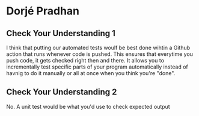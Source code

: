 # Dorjé Pradhan

## Check Your Understanding 1
I think that putting our automated tests woulf be best done wihtin a Github action that runs whenever code is pushed.
This ensures that everytime you push code, it gets checked right then and there. It allows you to incrementally test
specific parts of your program automatically instead of havnig to do it manually or all at once when you think you're
"done". 

## Check Your Understanding 2
No. A unit test would be what you'd use to check expected output

